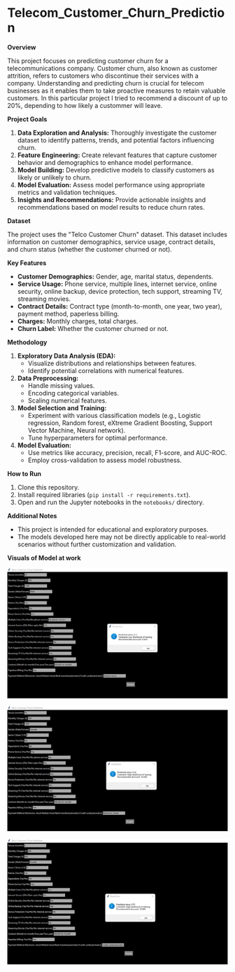 # Telecom_Customer_Churn_Prediction

**Overview**

This project focuses on predicting customer churn for a telecommunications company. Customer churn, also known as customer attrition, refers to customers who discontinue their services with a company. Understanding and predicting churn is crucial for telecom businesses as it enables them to take proactive measures to retain valuable customers. In this particular project I tried to recommend a discount of up to 20%, depending to how likely a custommer will leave.

**Project Goals**

1. **Data Exploration and Analysis:** Thoroughly investigate the customer dataset to identify patterns, trends, and potential factors influencing churn.
2. **Feature Engineering:** Create relevant features that capture customer behavior and demographics to enhance model performance.
3. **Model Building:** Develop predictive models to classify customers as likely or unlikely to churn.
4. **Model Evaluation:** Assess model performance using appropriate metrics and validation techniques.
5. **Insights and Recommendations:** Provide actionable insights and recommendations based on model results to reduce churn rates.

**Dataset**

The project uses the "Telco Customer Churn" dataset. This dataset includes information on customer demographics, service usage, contract details, and churn status (whether the customer churned or not).

**Key Features**

* **Customer Demographics:** Gender, age, marital status, dependents.
* **Service Usage:** Phone service, multiple lines, internet service, online security, online backup, device protection, tech support, streaming TV, streaming movies.
* **Contract Details:** Contract type (month-to-month, one year, two year), payment method, paperless billing.
* **Charges:** Monthly charges, total charges.
* **Churn Label:** Whether the customer churned or not.

**Methodology**

1. **Exploratory Data Analysis (EDA):**
   * Visualize distributions and relationships between features.
   * Identify potential correlations with numerical features.
2. **Data Preprocessing:**
   * Handle missing values.
   * Encoding categorical variables.
   * Scaling numerical features.
3. **Model Selection and Training:**
   * Experiment with various classification models (e.g., Logistic regression, Random forest, eXtreme Gradient Boosting, Support Vector Machine, Neural network).
   * Tune hyperparameters for optimal performance.
4. **Model Evaluation:**
   * Use metrics like accuracy, precision, recall, F1-score, and AUC-ROC.
   * Employ cross-validation to assess model robustness.


**How to Run**

1. Clone this repository.
2. Install required libraries (`pip install -r requirements.txt`).
3. Open and run the Jupyter notebooks in the `notebooks/` directory.

**Additional Notes**

* This project is intended for educational and exploratory purposes.
* The models developed here may not be directly applicable to real-world scenarios without further customization and validation.

**Visuals of Model at work**

![Prediction 1](https://github.com/georgesylva1/Telecom_Customer_Churn_Prediction/blob/main/GUI%201.jpeg)

![Prediction 2](https://github.com/georgesylva1/Telecom_Customer_Churn_Prediction/blob/main/GUI%202.jpeg)

![Prediction 3](https://github.com/georgesylva1/Telecom_Customer_Churn_Prediction/blob/main/GUI%203.jpeg)



